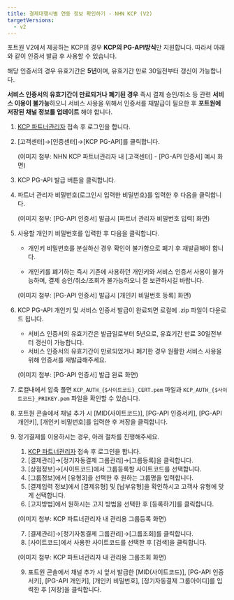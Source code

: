 ```yaml
---
title: 결제대행사별 연동 정보 확인하기 - NHN KCP (V2)
targetVersions:
  - v2
---
```


<div class="hint" data-style="danger">

포트원 V2에서 제공하는 KCP의 경우 **KCP의 PG-API방식**만 지원합니다. 따라서 아래와 같이 인증서 발급 후
사용할 수 있습니다.

해당 인증서의 경우 유효기간은 **5년**이며, 유효기간 만료 30일전부터 갱신이 가능합니다.

**서비스 인증서의 유효기간이 만료되거나 폐기된 경우** 즉시 결제 승인/취소 등 관련
**서비스 이용이 불가능**하오니
서비스 사용을 위해서 인증서를 재발급이 필요한 후 **포트원에 저장된 채널 정보를 업데이트** 해야 합니다.

</div>

1. [KCP 파트너관리자](http://partner.kcp.co.kr/) 접속 후 로그인을 합니다.

2. \[고객센터]→\[인증센터]→\[KCP PG-API]를 클릭합니다.

   (이미지 첨부: NHN KCP 파트너관리자 내 \[고객센터] - \[PG-API 인증서] 예시 화면)

3. KCP PG-API 발급 버튼을 클릭합니다.

4. 파트너 관리자 비밀번호(로그인시 입력한 비밀번호)를 입력한 후 다음을 클릭합니다.

   (이미지 첨부: \[PG-API 인증서] 발급시 \[파트너 관리자 비밀번호 입력] 화면)

5. 사용할 개인키 비밀번호를 입력한 후 다음을 클릭합니다.

   - 개인키 비밀번호를 분실하신 경우 확인이 불가함으로 폐기 후 재발급해야 합니다.

   - 개인키를 폐기하는 즉시 기존에 사용하던 개인키와 서비스 인증서 사용이 불가능하며,
     결제 승인/취소/조회가 불가능하오니 잘 보관하시길 바랍니다.

   (이미지 첨부: \[PG-API 인증서] 발급시 \[개인키 비밀번호 등록] 화면)

6. KCP PG-API 개인키 및 서비스 인증서 발급이 완료되면 로컬에 .zip 파일이 다운로드 됩니다.

   - 서비스 인증서의 유효기간은 발급일로부터 5년으로, 유효기간 만료 30일전부터 갱신이 가능합니다.
   - 서비스 인증서의 유효기간이 만료되었거나 폐기한 경우 원활한 서비스 사용을 위해 인증서를 재발급해주세요.

   (이미지 첨부: \[PG-API 인증서] 발급 완료 화면)

7. 로컬내에서 압축 풀면 `KCP_AUTH_{$사이트코드}_CERT.pem` 파일과 `KCP_AUTH_{$사이트코드}_PRIKEY.pem` 파일을 확인할 수 있습니다.

8. 포트원 콘솔에서 채널 추가 시 \[MID(사이트코드)], \[PG-API 인증서키], \[PG-API 개인키], \[개인키 비밀번호]를
   입력한 후 저장을 클릭합니다.

9. 정기결제를 이용하시는 경우, 아래 절차를 진행해주세요.

   1. [KCP 파트너관리자](http://partner.kcp.co.kr/) 접속 후 로그인을 합니다.
   2. \[결제관리]→\[정기자동결제 그룹관리]→\[그룹등록]을 클릭합니다.
   3. \[상점정보]→\[사이트코드]에서 그룹등록할 사이트코드를 선택합니다.
   4. \[그룹정보]에서 \[유형3]을 선택한 후 원하는 그룹명을 입력합니다.
   5. \[결제입력 정보]에서 \[결제유형] 및 \[납부유형]을 확인하시고 고객사 유형에 맞게 선택합니다.
   6. \[고지방법]에서 원하시는 고지 방법을 선택한 후 \[등록하기]를 클릭합니다.

   (이미지 첨부: KCP 파트너관리자 내 관리용 그룹등록 화면)

   7. \[결제관리]→\[정기자동결제 그룹관리]→\[그룹조회]를 클릭합니다.
   8. \[사이트코드]에서 사용한 사이트코드를 선택한 후 \[검색]을 클릭합니다.

   (이미지 첨부: KCP 파트너관리자 내 관리용 그룹조회 화면)

   9. 포트원 콘솔에서 채널 추가 시 앞서 발급한  \[MID(사이트코드)], \[PG-API 인증서키], \[PG-API 개인키],
      \[개인키 비밀번호], \[정기자동결제 그룹아이디]를 입력한 후 \[저장]을 클릭합니다.
